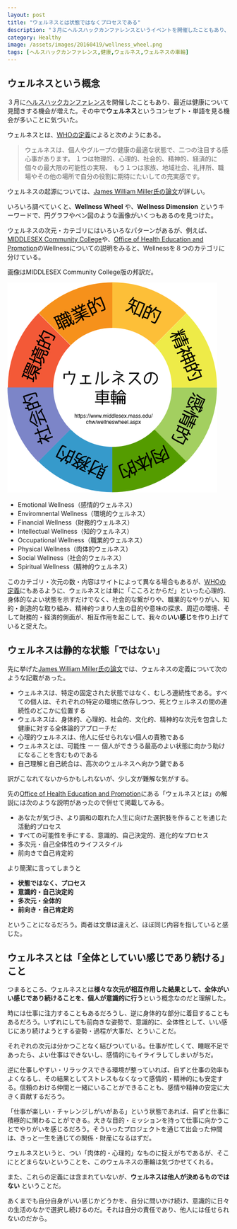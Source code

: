 ```yaml
---
layout: post
title: "ウェルネスとは状態ではなくプロセスである"
description: "３月にヘルスハックカンファレンスというイベントを開催したこともあり、最近は健康について考えることが多い。その中でウェルネスという単語を見る機会が多いことに気づいた。調べてみるとウェルネスとは単なる健康という意味ではなくもっと深い意味が込められていた。"
category: Healthy
image: /assets/images/20160419/wellness_wheel.png
tags: [ヘルスハックカンファレンス,健康,ウェルネス,ウェルネスの車輪]
---
```


## ウェルネスという概念

３月に[ヘルスハックカンファレンス][HHC]を開催したこともあり、最近は健康について見聞きする機会が増えた。その中で**ウェルネス**というコンセプト・単語を見る機会が多いことに気づいた。

ウェルネスとは、[WHOの定義][WHO]によると次のようにある。

> ウェルネスは、個人やグループの健康の最適な状態で、二つの注目する感心事があります。
> １つは物理的、心理的、社会的、精神的、経済的に個々の最大限の可能性の実現、
> もう１つは家族、地域社会、礼拝所、職場やその他の場所で自分の役割に期待にたいしての充実感です。


ウェルネスの起源については、[James William Miller氏の論文][JWM]が詳しい。

いろいろ調べていくと、**Wellness Wheel** や、**Wellness Dimension** というキーワードで、円グラフやベン図のような画像がいくつもあるのを見つけた。

ウェルネスの次元・カテゴリにはいろいろなパターンがあるが、例えば、[MIDDLESEX Community College][MCC]や、[Office of Health Education and Promotion][UNH]のWellnessについての説明をみると、Wellnessを８つのカテゴリに分けている。

画像はMIDDLESEX Community College版の邦訳だ。

![ウェルネスの車輪](/assets/images/20160419/wellness_wheel.png)


* Emotional Wellness（感情的ウェルネス）
* Enviromnental Wellness（環境的ウェルネス）
* Financial Wellness（財務的ウェルネス）
* Intellectual Wellness（知的ウェルネス）
* Occupational Wellness（職業的ウェルネス）
* Physical Wellness（肉体的ウェルネス）
* Social Wellness（社会的ウェルネス）
* Spiritual Wellness（精神的ウェルネス）

このカテゴリ・次元の数・内容はサイトによって異なる場合もあるが、[WHOの定義][WHO]にもあるように、ウェルネスとは単に「こころとからだ」といった心理的、身体的なよい状態を示すだけでなく、社会的な繋がりや、職業的なやりがい、知的・創造的な取り組み、精神的つまり人生の目的や意味の探求、周辺の環境、そして財務的・経済的側面が、相互作用を起こして、我々の**いい感じ**を作り上げていると捉えた。

## ウェルネスは静的な状態「ではない」

先に挙げた[James William Miller氏の論文][JWM]では、ウェルネスの定義について次のような記載があった。

* ウェルネスは、特定の固定された状態ではなく、むしろ連続性である。すべての個人は、それぞれの特定の環境に依存しつつ、死とウェルネスの間の連続性のどこかに位置する
* ウェルネスは、身体的、心理的、社会的、文化的、精神的な次元を包含した健康に対する全体論的アプローチだ
* 心理的ウェルネスは、他人に任せられない個人の責務である
* ウェルネスとは、可能性 ーー 個人ができうる最高のよい状態に向かう助けになることを含むものである
* 自己理解と自己統合は、高次のウェルネスへ向かう鍵である

訳がこなれてないからかもしれないが、少し文が難解な気がする。

先の[Office of Health Education and Promotion][UNH]にある「ウェルネスとは」の解説には次のような説明があったので併せて掲載してみる。

* あなたが気づき、より調和の取れた人生に向けた選択肢を作ることを通じた活動的プロセス
* すべての可能性を手にする、意識的、自己決定的、進化的なプロセス
* 多次元・自己全体性のライフスタイル
* 前向きで自己肯定的

より簡潔に言ってしまうと

* **状態ではなく、プロセス**
* **意識的・自己決定的**
* **多次元・全体的**
* **前向き・自己肯定的**

ということになるだろう。両者は文章は違えど、ほぼ同じ内容を指していると感じた。

## ウェルネスとは「全体としていい感じであり続ける」こと

つまるところ、ウェルネスとは**様々な次元が相互作用した結果として、全体がいい感じであり続けることを、個人が意識的に行う**という概念なのだと理解した。

時には仕事に注力することもあるだろうし、逆に身体的な部分に着目することもあるだろう。いずれにしても前向きな姿勢で、意識的に、全体性として、いい感じにあり続けようとする姿勢・過程が大事だ、とういことだ。

それぞれの次元は分かつことなく結びついている。仕事が忙しくて、睡眠不足であったら、よい仕事はできないし、感情的にもイライラしてしまいがちだ。

逆に仕事しやすい・リラックスできる環境が整っていれば、自ずと仕事の効率もよくなるし、その結果としてストレスもなくなって感情的・精神的にも安定する。信頼のおける仲間と一緒にいることができることも、感情や精神の安定に大きく貢献するだろう。

「仕事が楽しい・チャレンジしがいがある」という状態であれば、自ずと仕事に積極的に関わることができる。大きな目的・ミッションを持って仕事に向かうことでやりがいを感じるだろう。そういったプロジェクトを通じて出会った仲間は、きっと一生を通じての関係・財産になるはずだ。

ウェルネスというと、つい「肉体的・心理的」なものに捉えがちであるが、そこにとどまらないということを、このウェルネスの車輪は気づかせてくれる。

また、これらの定義には含まれていないが、**ウェルネスは他人が決めるものではない** ということだ。

あくまでも自分自身がいい感じかどうかを、自分に問いかけ続け、意識的に日々の生活のなかで選択し続けるのだ。それは自分の責任であり、他人には任せられないのだから。



[HHC]:http://healthhackconf.github.io
[WHO]:http://www.who.int/healthpromotion/about/HPR%20Glossary_New%20Terms.pdf
[JWM]:https://www.fh-joanneum.at/global/show_document.asp?id=aaaaaaaaaabdjus&
[MCC]:https://www.middlesex.mass.edu/chw/wellneswheel.aspx
[UNH]:http://unh.edu/health-services/ohep/wellness

